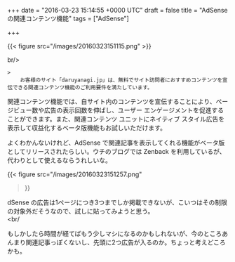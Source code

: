 
+++
date = "2016-03-23 15:14:55 +0000 UTC"
draft = false
title = "AdSense の関連コンテンツ機能"
tags = ["AdSense"]

+++


{{< figure src="/images/20160323151115.png"  >}}

br/>


    >
        お客様のサイト「daruyanagi.jp」は、無料でサイト訪問者におすすめコンテンツを宣伝できる関連コンテンツ機能のご利用要件を満たしています。
関連コンテンツ機能では、自サイト内のコンテンツを宣伝することにより、ページビュー数や広告の表示回数を伸ばし、ユーザー エンゲージメントを促進することができます。また、関連コンテンツ ユニットにネイティブ スタイル広告を表示して収益化するベータ版機能もお試しいただけます。

    
よくわかんないけれど、AdSense で関連記事を表示してくれる機能がベータ版としてリリースされたらしい。ウチのブログでは Zenback を利用しているが、代わりとして使えるならうれしいな。

{{< figure src="/images/20160323151257.png"  

>}}

dSense の広告は1ページにつき3つまでしか掲載できないが、こいつはその制限の対象外だそうなので、試しに貼ってみようと思う。<script async="" src="//pagead2.googlesyndication.com/pagead/js/adsbygoogle.js"></script>
<ins class="adsbygoogle" style="display:block" data-ad-client="ca-pub-0944887782985208" data-ad-slot="4957713683" data-ad-format="autorelaxed"></ins><br/

>
<script>
(adsbygoogle = window.adsbygoogle || []).push({});
</script>

もしかしたら時間が経てばもう少しマシになるのかもしれないが、今のところあんまり関連記事っぽくないし、先頭に2つ広告が入るのか。ちょっと考えどころかも。


